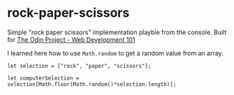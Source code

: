 # rock-paper-scissors

Simple "rock paper scissors" implementation playble from the console. Built for [The Odin Project - Web Development 101](https://www.theodinproject.com/courses/web-development-101/lessons/rock-paper-scissors?ref=lnav)

I learned here how to use `Math.random` to get a random value from an array.

```
let selection = ["rock", "paper", "scissors"];

let computerSelection = selection[Math.floor(Math.random()*selection.length)];
```